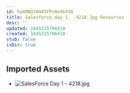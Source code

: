 ```yaml
---
id: haGMBQ3AH45FPs0e9kXS6
title: Salesforce_day_1_ _4218 Jpg Resources
desc: ''
updated: 1645225706410
created: 1645225706410
stub: false
isDir: true
---
```

## Imported Assets
- ![SalesForce Day 1 - 4218.jpg](/assets/salesforce-day-1---4218.jpg)
